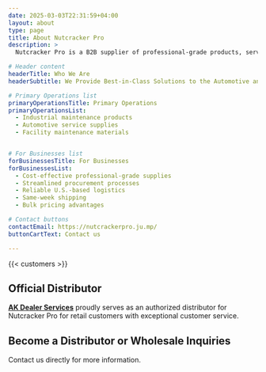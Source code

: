 ```yaml
---
date: 2025-03-03T22:31:59+04:00
layout: about
type: page
title: About Nutcracker Pro
description: >
  Nutcracker Pro is a B2B supplier of professional-grade products, serving the United States market. Our core mission is to provide high-quality supplies at consistently low prices.

# Header content
headerTitle: Who We Are
headerSubtitle: We Provide Best-in-Class Solutions to the Automotive and Industrial Workforce.

# Primary Operations list
primaryOperationsTitle: Primary Operations
primaryOperationsList:
  - Industrial maintenance products
  - Automotive service supplies
  - Facility maintenance materials


# For Businesses list
forBusinessesTitle: For Businesses
forBusinessesList:
  - Cost-effective professional-grade supplies
  - Streamlined procurement processes
  - Reliable U.S.-based logistics
  - Same-week shipping
  - Bulk pricing advantages

# Contact buttons
contactEmail: https://nutcrackerpro.ju.mp/
buttonCartText: Contact us

---
```


{{< customers >}}

## Official Distributor

**[AK Dealer Services](https://akdealerservices.com/)** proudly serves as an authorized distributor for Nutcracker Pro for retail customers with exceptional customer service.

## Become a Distributor or Wholesale Inquiries

Contact us directly for more information.